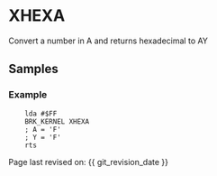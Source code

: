 # XHEXA

Convert a number in A and returns hexadecimal to AY

## Samples

### Example

``` ca65
    lda #$FF
    BRK_KERNEL XHEXA
    ; A = 'F'
    ; Y = 'F'
    rts
```

Page last revised on: {{ git_revision_date }}
